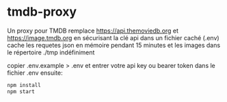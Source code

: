 # tmdb-proxy
Un proxy pour TMDB
remplace https://api.themoviedb.org et https://image.tmdb.org en sécurisant la clé api dans un fichier caché (.env)
cache les requetes json en mémoire pendant 15 minutes et les images dans le répertoire ./tmp indéfiniment

copier .env.example > .env
et entrer votre api key ou bearer token dans le fichier .env
ensuite:
```bash
npm install
npm start
```
